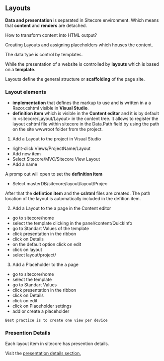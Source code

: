 ## Layouts

**Data and presentation** is separated in Sitecore environment. Which means that **content** and **renders** are detached.

How to transform content into HTML output?

Creating Layouts and assigning placeholders which houses the content.

The data type is control by templates.

While the presentation of a website is controlled by **layouts** which is based on a **template**.

Layouts define the general structure or **scaffolding** of the page site.

### Layout elements

- **implementation** that defines the markup to use and is written in a a Razor.cshtml visible in **Visual Studio**.
- **definition item** which is visible in the **Content editor** and it is by default in <sitecore/Layout/Layout> in the content tree. It allows to register the layout cshtml file within sitecore in the Data.Path field by using the path on the site wwwroot folder from the project.

1. Add a Layout to the project in Visual Studio

- right-click Views/ProjectName/Layout
- Add new item
- Select Sitecore/MVC/Sitecore View Layout
- Add a name

A promp out will open to set the **definition item**

- Select masterDB/sitecore/layout/layout/Projec

After that the **defintion item** and the **cshtml** files are created.
The path location of the layout is automatically included in the defition item.

2. Add a Layout to the a page in the Content editor

- go to sitecore/home
- select the template clicking in the panel/content/QuickInfo
- go to Standart Values of the template
- click presentation in the ribbon
- click on Details
- on the default option click on edit
- click on layout
- select layout/project/<name-of-the-created-definition-item>

3. Add a Placeholder to the a page

- go to sitecore/home
- select the template
- go to Standart Values
- click presentation in the ribbon
- click on Details
- click on edit
- click on Placeholder settings
- add or create a placeholder

`Best practice is to create one view per device`

### Presention Details

Each layout item in sitecore has presention details.

Visit the [presentation details section.](/presentationDetails.md)
